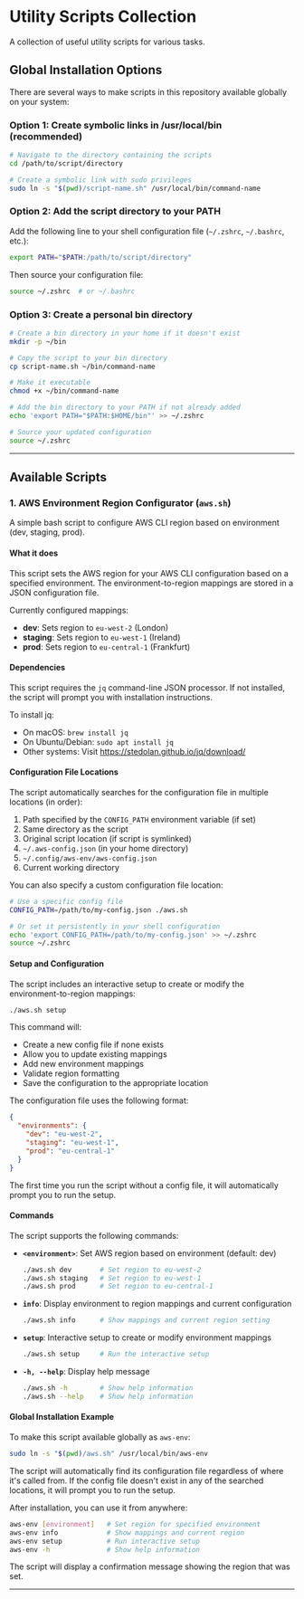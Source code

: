 # Utility Scripts Collection

A collection of useful utility scripts for various tasks.

## Global Installation Options

There are several ways to make scripts in this repository available globally on your system:

### Option 1: Create symbolic links in /usr/local/bin (recommended)

```bash
# Navigate to the directory containing the scripts
cd /path/to/script/directory

# Create a symbolic link with sudo privileges
sudo ln -s "$(pwd)/script-name.sh" /usr/local/bin/command-name
```

### Option 2: Add the script directory to your PATH

Add the following line to your shell configuration file (`~/.zshrc`, `~/.bashrc`, etc.):

```bash
export PATH="$PATH:/path/to/script/directory"
```

Then source your configuration file:

```bash
source ~/.zshrc  # or ~/.bashrc
```

### Option 3: Create a personal bin directory

```bash
# Create a bin directory in your home if it doesn't exist
mkdir -p ~/bin

# Copy the script to your bin directory
cp script-name.sh ~/bin/command-name

# Make it executable
chmod +x ~/bin/command-name

# Add the bin directory to your PATH if not already added
echo 'export PATH="$PATH:$HOME/bin"' >> ~/.zshrc

# Source your updated configuration
source ~/.zshrc
```

---

## Available Scripts

### 1. AWS Environment Region Configurator (`aws.sh`)

A simple bash script to configure AWS CLI region based on environment (dev, staging, prod).

#### What it does

This script sets the AWS region for your AWS CLI configuration based on a specified environment.
The environment-to-region mappings are stored in a JSON configuration file.

Currently configured mappings:

- **dev**: Sets region to `eu-west-2` (London)
- **staging**: Sets region to `eu-west-1` (Ireland)
- **prod**: Sets region to `eu-central-1` (Frankfurt)

#### Dependencies

This script requires the `jq` command-line JSON processor. If not installed, the script will prompt you with installation instructions.

To install jq:

- On macOS: `brew install jq`
- On Ubuntu/Debian: `sudo apt install jq`
- Other systems: Visit https://stedolan.github.io/jq/download/

#### Configuration File Locations

The script automatically searches for the configuration file in multiple locations (in order):

1. Path specified by the `CONFIG_PATH` environment variable (if set)
2. Same directory as the script
3. Original script location (if script is symlinked)
4. `~/.aws-config.json` (in your home directory)
5. `~/.config/aws-env/aws-config.json`
6. Current working directory

You can also specify a custom configuration file location:

```bash
# Use a specific config file
CONFIG_PATH=/path/to/my-config.json ./aws.sh

# Or set it persistently in your shell configuration
echo 'export CONFIG_PATH=/path/to/my-config.json' >> ~/.zshrc
source ~/.zshrc
```

#### Setup and Configuration

The script includes an interactive setup to create or modify the environment-to-region mappings:

```bash
./aws.sh setup
```

This command will:

- Create a new config file if none exists
- Allow you to update existing mappings
- Add new environment mappings
- Validate region formatting
- Save the configuration to the appropriate location

The configuration file uses the following format:

```json
{
  "environments": {
    "dev": "eu-west-2",
    "staging": "eu-west-1",
    "prod": "eu-central-1"
  }
}
```

The first time you run the script without a config file, it will automatically prompt you to run the setup.

#### Commands

The script supports the following commands:

- **`<environment>`**: Set AWS region based on environment (default: dev)

  ```bash
  ./aws.sh dev       # Set region to eu-west-2
  ./aws.sh staging   # Set region to eu-west-1
  ./aws.sh prod      # Set region to eu-central-1
  ```

- **`info`**: Display environment to region mappings and current configuration

  ```bash
  ./aws.sh info      # Show mappings and current region setting
  ```

- **`setup`**: Interactive setup to create or modify environment mappings

  ```bash
  ./aws.sh setup     # Run the interactive setup
  ```

- **`-h, --help`**: Display help message
  ```bash
  ./aws.sh -h        # Show help information
  ./aws.sh --help    # Show help information
  ```

#### Global Installation Example

To make this script available globally as `aws-env`:

```bash
sudo ln -s "$(pwd)/aws.sh" /usr/local/bin/aws-env
```

The script will automatically find its configuration file regardless of where it's called from. If the config file doesn't exist in any of the searched locations, it will prompt you to run the setup.

After installation, you can use it from anywhere:

```bash
aws-env [environment]   # Set region for specified environment
aws-env info            # Show mappings and current region
aws-env setup           # Run interactive setup
aws-env -h              # Show help information
```

The script will display a confirmation message showing the region that was set.

---

<!--
### 2. Script Name (`script-name.sh`)

Brief description of what the script does.

#### What it does

Detailed explanation of the script's functionality.

#### Usage

```bash
# Usage examples
./script-name.sh [options]
```

#### Global Installation Example

To make this script available globally as `command-name`:

```bash
sudo ln -s "$(pwd)/script-name.sh" /usr/local/bin/command-name
```
-->
